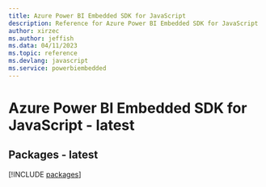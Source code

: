 ```yaml
---
title: Azure Power BI Embedded SDK for JavaScript
description: Reference for Azure Power BI Embedded SDK for JavaScript
author: xirzec
ms.author: jeffish
ms.data: 04/11/2023
ms.topic: reference
ms.devlang: javascript
ms.service: powerbiembedded
---
```

# Azure Power BI Embedded SDK for JavaScript - latest
## Packages - latest
[!INCLUDE [packages](power-bi-embedded-index.md)]